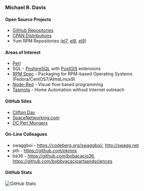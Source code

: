 ### Michael R. Davis

#### Open Source Projects

- [GitHub Repositories](https://github.com/mrdvt92?tab=repositories&type=source)
- [CPAN Distributions](https://metacpan.org/author/MRDVT)
- Yum RPM Repositories ([el7](http://linux.davisnetworks.com/el7/), [el8](http://linux.davisnetworks.com/el8/), [el9](http://linux.davisnetworks.com/el9/))

#### Areas of Interest

- [Perl](https://www.perl.org/)
- SQL - [PostgreSQL](https://www.postgresql.org/) with [PostGIS](https://postgis.net/) extensions
- [RPM Spec](https://rpm-packaging-guide.github.io/) - Packaging for RPM-based Operating Systems (Fedora/CentOS7/AlmaLinux9)
- [Node-Red](https://nodered.org/about/) - Visual flow based programming
- [Tasmota](https://tasmota.github.io/docs/About/) - Home Automation without Internet outreach

#### GitHub Sites

- [Clifton Day](https://cliftonday.github.io/)
- [SpaceNetworking.com](https://www.spacenetworking.com/)
- [DC Perl Mongers](http://dc.pm.org/)

#### On-Line Colleagues

- swaggboi - https://codeberg.org/swaggboi/, http://swagg.net
- pth - https://github.com/pkmnx
- ba36 - https://github.com/bobacacio36, https://github.com/bobbyacacioartsandsciences

#### GitHub Stats

![GitHub Stats](https://github-readme-stats.vercel.app/api?username=mrdvt92&show_icons=true&hide_title=true)
